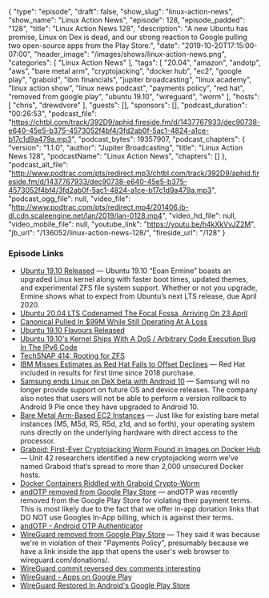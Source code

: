 {
  "type": "episode",
  "draft": false,
  "show_slug": "linux-action-news",
  "show_name": "Linux Action News",
  "episode": 128,
  "episode_padded": "128",
  "title": "Linux Action News 128",
  "description": "A new Ubuntu has promise, Linux on Dex is dead, and our strong reaction to Google pulling two open-source apps from the Play Store.",
  "date": "2019-10-20T17:15:00-07:00",
  "header_image": "/images/shows/linux-action-news.png",
  "categories": [
    "Linux Action News"
  ],
  "tags": [
    "20.04",
    "amazon",
    "andotp",
    "aws",
    "bare metal arm",
    "cryptojacking",
    "docker hub",
    "ec2",
    "google play",
    "graboid",
    "ibm financials",
    "jupiter broadcasting",
    "linux academy",
    "linux action show",
    "linux news podcast",
    "payments policy",
    "red hat",
    "removed from google play",
    "ubuntu 19.10",
    "wireguard",
    "worm"
  ],
  "hosts": [
    "chris",
    "drewdvore"
  ],
  "guests": [],
  "sponsors": [],
  "podcast_duration": "00:26:53",
  "podcast_file": "https://chtbl.com/track/392D9/aphid.fireside.fm/d/1437767933/dec90738-e640-45e5-b375-4573052f4bf4/3fd2ab0f-5ac1-4824-a1ce-b17c1d9a479a.mp3",
  "podcast_bytes": 19357907,
  "podcast_chapters": {
    "version": "1.1.0",
    "author": "Jupiter Broadcasting",
    "title": "Linux Action News 128",
    "podcastName": "Linux Action News",
    "chapters": []
  },
  "podcast_alt_file": "http://www.podtrac.com/pts/redirect.mp3/chtbl.com/track/392D9/aphid.fireside.fm/d/1437767933/dec90738-e640-45e5-b375-4573052f4bf4/3fd2ab0f-5ac1-4824-a1ce-b17c1d9a479a.mp3",
  "podcast_ogg_file": null,
  "video_file": "http://www.podtrac.com/pts/redirect.mp4/201406.jb-dl.cdn.scaleengine.net/lan/2019/lan-0128.mp4",
  "video_hd_file": null,
  "video_mobile_file": null,
  "youtube_link": "https://youtu.be/h4kXkVvJZ2M",
  "jb_url": "/136052/linux-action-news-128/",
  "fireside_url": "/128"
}


### Episode Links

  * [Ubuntu 19.10 Released](https://wiki.ubuntu.com/EoanErmine/ReleaseNotes "Ubuntu 19.10 Released") — Ubuntu 19.10 “Eoan Ermine” boasts an upgraded Linux kernel along with faster boot times, updated themes, and experimental ZFS file system support. Whether or not you upgrade, Ermine shows what to expect from Ubuntu’s next LTS release, due April 2020.
  * [Ubuntu 20.04 LTS Codenamed The Focal Fossa, Arriving On 23 April](https://www.phoronix.com/scan.php?page=news_item&px=Ubuntu-20.04-Focal-Fossa-LTS "Ubuntu 20.04 LTS Codenamed The Focal Fossa, Arriving On 23 April")
  * [Canonical Pulled In $99M While Still Operating At A Loss](https://www.phoronix.com/scan.php?page=news_item&px=Canonical-EOY-2018-Statement "Canonical Pulled In $99M While Still Operating At A Loss")
  * [Ubuntu 19.10 Flavours Released](https://www.omgubuntu.co.uk/2019/10/ubuntu-19-10-flavours-released "Ubuntu 19.10 Flavours Released")
  * [Ubuntu 19.10's Kernel Ships With A DoS / Arbitrary Code Execution Bug In The IPv6 Code](https://www.phoronix.com/scan.php?page=news_item&px=Ubuntu-19.10-Kernel-Bug "Ubuntu 19.10's Kernel Ships With A DoS / Arbitrary Code Execution Bug In The IPv6 Code")
  * [TechSNAP 414: Rooting for ZFS](https://techsnap.systems/414 "TechSNAP 414: Rooting for ZFS")
  * [IBM Misses Estimates as Red Hat Fails to Offset Declines](https://www.bloomberg.com/news/articles/2019-10-16/ibm-misses-estimates-as-boost-from-red-hat-fails-to-deliver "IBM Misses Estimates as Red Hat Fails to Offset Declines") — Red Hat included in results for first time since 2018 purchase.
  * [Samsung ends Linux on DeX beta with Android 10](https://www.xda-developers.com/samsung-ends-linux-on-dex-beta-android-10-update/ "Samsung ends Linux on DeX beta with Android 10") — Samsung will no longer provide support on future OS and device releases. The company also notes that users will not be able to perform a version rollback to Android 9 Pie once they have upgraded to Android 10.
  * [Bare Metal Arm-Based EC2 Instances](https://aws.amazon.com/blogs/aws/now-available-bare-metal-arm-based-ec2-instances/ "Bare Metal Arm-Based EC2 Instances") — Just like for existing bare metal instances (M5, M5d, R5, R5d, z1d, and so forth), your operating system runs directly on the underlying hardware with direct access to the processor.
  * [Graboid: First-Ever Cryptojacking Worm Found in Images on Docker Hub](https://unit42.paloaltonetworks.com/graboid-first-ever-cryptojacking-worm-found-in-images-on-docker-hub/ "Graboid: First-Ever Cryptojacking Worm Found in Images on Docker Hub") — Unit 42 researchers identified a new cryptojacking worm we’ve named Graboid that’s spread to more than 2,000 unsecured Docker hosts.
  * [Docker Containers Riddled with Graboid Crypto-Worm](https://threatpost.com/docker-containers-graboid-crypto-worm/149235/ "Docker Containers Riddled with Graboid Crypto-Worm")
  * [andOTP removed from Google Play Store](https://github.com/andOTP/andOTP/issues/396 "andOTP removed from Google Play Store") — andOTP was recently removed from the Google Play Store for violating their payment terms. This is most likely due to the fact that we offer in-app donation links that DO NOT use Googles In-App billing, which is against their terms.
  * [andOTP - Android OTP Authenticator](https://play.google.com/store/apps/details?id=org.shadowice.flocke.andotp&hl=en "andOTP - Android OTP Authenticator")
  * [WireGuard removed from Google Play Store](https://lists.zx2c4.com/pipermail/wireguard/2019-October/004596.html "WireGuard removed from Google Play Store") — They said it was because we're in violation of their "Payments Policy", presumably because we have a link inside the app that opens the user's web browser to wireguard.com/donations/.
  * [WireGuard commit reversed dev comments interesting ](https://git.zx2c4.com/wireguard-android/commit/?id=f0bab44b4a17b65e9f7e718a9ba9b2bc37041268 "WireGuard commit reversed dev comments interesting ")
  * [WireGuard - Apps on Google Play](https://play.google.com/store/apps/details?id=com.wireguard.android "WireGuard - Apps on Google Play")
  * [WireGuard Restored In Android's Google Play Store](https://www.phoronix.com/scan.php?page=news_item&px=WireGuard-Is-Back-Play-Store "WireGuard Restored In Android's Google Play Store")


